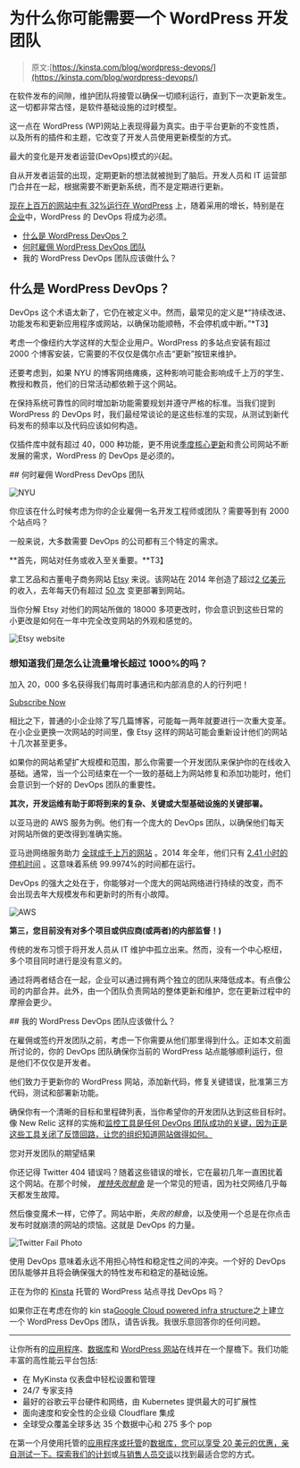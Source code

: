 # 为什么你可能需要一个 WordPress 开发团队

> 原文:[https://kinsta.com/blog/wordpress-devops/](https://kinsta.com/blog/wordpress-devops/)

在软件发布的间隙，维护团队将接管以确保一切顺利运行，直到下一次更新发生。这一切都非常古怪，是软件基础设施的过时模型。

这一点在 WordPress (WP)网站上表现得最为真实。由于平台更新的不变性质，以及所有的插件和主题，它改变了开发人员使用更新模型的方式。

最大的变化是开发者运营(DevOps)模式的兴起。

自从开发者运营的出现，定期更新的想法就被抛到了脑后。开发人员和 IT 运营部门合并在一起，根据需要不断更新系统，而不是定期进行更新。

[现在上百万的网站中有 32%运行在 WordPress](https://kinsta.com/learn/wordpress-history/) 上，随着采用的增长，特别是在[企业](https://kinsta.com/blog/wordpress-enterprise/)中，WordPress 的 DevOps 将成为必须。

*   [什么是 WordPress DevOps？](#what-is-wordpress-devops)
*   [何时雇佣 WordPress DevOps 团队](#hire-wordpress-devops-team)
*   我的 WordPress DevOps 团队应该做什么？

## 什么是 WordPress DevOps？

DevOps 这个术语太新了，它仍在被定义中。然而，最常见的定义是*“持续改进、功能发布和更新应用程序或网站，以确保功能顺畅，不会停机或中断。”*T3】

考虑一个像纽约大学这样的大型企业用户。WordPress 的多站点安装有超过 2000 个博客安装，它需要的不仅仅是偶尔点击“更新”按钮来维护。

还要考虑到，如果 NYU 的博客网络瘫痪，这种影响可能会影响成千上万的学生、教授和教员，他们的日常活动都依赖于这个网站。

在保持系统可靠性的同时增加新功能需要规划并遵守严格的标准。当我们提到 WordPress 的 DevOps 时，我们最经常谈论的是这些标准的实现，从测试到新代码发布的频率以及代码应该如何构造。

仅插件库中就有超过 40，000 种功能，更不用说[季度核心更新](https://kinsta.com/blog/wordpress-automatic-updates/)和贵公司网站不断发展的需求，WordPress 的 DevOps 是必须的。

 <kinsta-advanced-cta language="en_US" type-int-post="4410" type-int-position="2">## 何时雇佣 WordPress DevOps 团队

![NYU](../Images/69aa781bf661580933e63fb3217ec603.png)

你应该在什么时候考虑为你的企业雇佣一名开发工程师或团队？需要等到有 2000 个站点吗？

一般来说，大多数需要 DevOps 的公司都有三个特定的需求。

**首先，网站对任务或收入至关重要。**T3】

拿工艺品和古董电子商务网站 [Etsy](http://etsy.com) 来说。该网站在 2014 年创造了超过[2 亿美元](http://www.statista.com/statistics/409371/etsy-annual-revenue/) 的收入，去年每天仍有超过 [50 次](http://www.infoq.com/news/2014/03/etsy-deploy-50-times-a-day) 变更部署到网站。

当你分解 Etsy 对他们的网站所做的 18000 多项更改时，你会意识到这些日常的小更改是如何在一年中完全改变网站的外观和感觉的。

![Etsy website](../Images/3a5842f5aef7d65e8304ae209fab760b.png)

 <dialog id="newsletter" class="dialog dialog has-dark-blue-background-color email-modal" aria-hidden="true">## 注册订阅时事通讯

<kinsta-form show-name="false" show-phone="false" show-website="false" show-company="false" show-disk-space="false" show-monthly-visits="false" show-number-of-websites="false" show-message="false" submit-button-text="Sign Up Now" submit-button-text-sending="Signing Up..." success-title="Thanks for subscribing!" success-message="Keep an eye out for our next newsletter." terms-template="newsletter" hubspot-source="subscribe_to_newsletter" submit-button-text-loading="Signing Up"></kinsta-form></dialog>

### 想知道我们是怎么让流量增长超过 1000%的吗？

加入 20，000 多名获得我们每周时事通讯和内部消息的人的行列吧！

[Subscribe Now](#newsletter)

相比之下，普通的小企业除了写几篇博客，可能每一两年就要进行一次重大变革。在小企业更换一次网站的时间里，像 Etsy 这样的网站可能会重新设计他们的网站十几次甚至更多。

如果你的网站希望扩大规模和范围，那么你需要一个开发团队来保护你的在线收入基础。通常，当一个公司结束在一个一致的基础上为网站修复和添加功能时，他们会意识到一个好的 DevOps 团队的重要性。

**其次，开发运维有助于即将到来的复杂、关键或大型基础设施的关键部署。**

以亚马逊的 AWS 服务为例。他们有一个庞大的 DevOps 团队，以确保他们每天对网站所做的更改得到准确实施。

亚马逊网络服务助力 [全球成千上万的网站](http://www.forbes.com/sites/benkepes/2014/11/25/scale-beyond-comprehension-some-aws-numbers/) 。2014 年全年，他们只有 [2.41 小时的停机时间](http://www.networkworld.com/article/2866950/cloud-computing/which-cloud-providers-had-the-best-uptime-last-year.html) 。这意味着系统 99.9974%的时间都在运行。

DevOps 的强大之处在于，你能够对一个庞大的网站网络进行持续的改变，而不会出现去年大规模发布和更新时的所有小故障。

![AWS](../Images/9d0ccf096547af85ff34567efc4abd9f.png)

**第三，您目前没有对多个项目或供应商(或两者)的内部监督！)**

传统的发布习惯于将开发人员从 IT 维护中孤立出来。然而，没有一个中心枢纽，多个项目同时进行是没有意义的。

通过将两者结合在一起，企业可以通过拥有两个独立的团队来降低成本。有点像公司的内部合并。此外，由一个团队负责网站的整体更新和维护，您在更新过程中的摩擦会更少。

 <kinsta-advanced-cta language="en_US" type-int-post="4410" type-int-position="3">## 我的 WordPress DevOps 团队应该做什么？

在雇佣或签约开发团队之前，考虑一下你需要从他们那里得到什么。正如本文前面所讨论的，你的 DevOps 团队确保你当前的 WordPress 站点能够顺利运行，但是他们不仅仅是开发者。

他们致力于更新你的 WordPress 网站，添加新代码，修复关键错误，批准第三方代码，测试和部署新功能。

确保你有一个清晰的目标和里程碑列表，当你希望你的开发团队达到这些目标时。像 New Relic 这样的实施和[监控工具是任何 DevOps 团队成功的关键，因为正是这些工具关闭了反馈回路，让您的组织知道网站做得如何。](https://kinsta.com/blog/wordpress-performance-new-relic/)

您对开发团队的期望结果

你还记得 Twitter 404 错误吗？随着这些错误的增长，它在最初几年一直困扰着这个网站。在那个时候， *[推特失败鲸鱼](http://www.webmonkey.com/2010/06/twitter-fail-whale-rendered-in-pure-css/)* 是一个常见的短语，因为社交网络几乎每天都发生故障。

然后像变魔术一样，它停了。网站中断，*失败的鲸鱼*，以及使用一个总是在你点击发布时就崩溃的网站的烦恼。这就是 DevOps 的力量。

![Twitter Fail Photo](../Images/b6fb93907a40ce3219094f7d48f45c71.png)

使用 DevOps 意味着永远不用担心特性和稳定性之间的冲突。一个好的 DevOps 团队能够并且将会确保强大的特性发布和稳定的基础设施。

正在为你的 [Kinsta](https://kinsta.com) 托管的 WordPress 站点寻找 DevOps 吗？

如果你正在考虑在你的 kin sta[Google Cloud powered infra structure](https://kinsta.com/blog/google-cloud-hosting/)之上建立一个 WordPress DevOps 团队，请告诉我。我很乐意回答你的任何问题。

* * *

让你所有的[应用程序](https://kinsta.com/application-hosting/)、[数据库](https://kinsta.com/database-hosting/)和 [WordPress 网站](https://kinsta.com/wordpress-hosting/)在线并在一个屋檐下。我们功能丰富的高性能云平台包括:

*   在 MyKinsta 仪表盘中轻松设置和管理
*   24/7 专家支持
*   最好的谷歌云平台硬件和网络，由 Kubernetes 提供最大的可扩展性
*   面向速度和安全性的企业级 Cloudflare 集成
*   全球受众覆盖全球多达 35 个数据中心和 275 多个 pop

在第一个月使用托管的[应用程序或托管](https://kinsta.com/application-hosting/)的[数据库，您可以享受 20 美元的优惠，亲自测试一下。探索我们的](https://kinsta.com/database-hosting/)[计划](https://kinsta.com/plans/)或[与销售人员交谈](https://kinsta.com/contact-us/)以找到最适合您的方式。</kinsta-advanced-cta></kinsta-advanced-cta>